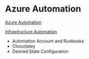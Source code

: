 # Azure Automation

[Azure Automation](https://docs.microsoft.com/en-us/azure/automation/automation-intro)

[Infrastructure Automation](https://docs.microsoft.com/en-us/azure/virtual-machines/windows/infrastructure-automation)

- Automation Account and Runbooks
- Chocolatey
- Desired State Configuration

